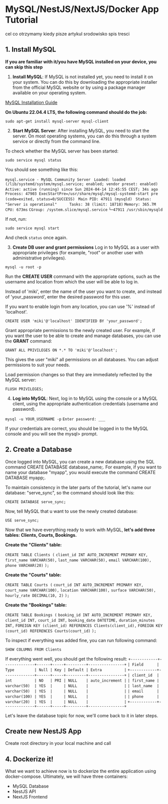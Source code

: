 
# MySQL/NestJS/NextJS/Docker App Tutorial

cel
co otrzymamy
kiedy pisze artykul
srodowisko
spis tresci
  

## 1. Install MySQL

**If you are familiar with it/you have MySQL installed on your device, you can skip this step**

1. **Install MySQL**: If MySQL is not installed yet, you need to install it on your system. You can do this by downloading the appropriate installer from the official MySQL website or by using a package manager available on your operating system.

  [MySQL Installation Guide](https://dev.mysql.com/doc/mysql-installation-excerpt/5.7/en/)
  
**On Ubuntu 22.04.4 LTS, the following command should do the job:**

`sudo apt-get install mysql-server mysql-client`

2. **Start MySQL Server**: After installing MySQL, you need to start the server. On most operating systems, you can do this through a system service or directly from the command line.

To check whether the MySQL server has been started:

`sudo service mysql status`

You should see something like this:

`mysql.service - MySQL Community Server`
    ` Loaded: loaded (/lib/systemd/system/mysql.service; enabled; vendor preset: enabled)`
     `Active: active (running) since Sun 2024-04-14 12:45:55 CEST; 34s ago`
   ` Process: 47903 ExecStartPre=/usr/share/mysql/mysql-systemd-start pre (code=exited, status=0/SUCCESS)`
  ` Main PID: 47911 (mysqld)`
    ` Status: "Server is operational"`
 `     Tasks: 38 (limit: 18718)`
     `Memory: 365.7M`
        `CPU: 673ms`
     `CGroup: /system.slice/mysql.service`
             `└─47911 /usr/sbin/mysqld`
         
 If not, run:

`sudo service mysql start`

And check `status` once again.

3. **Create DB user and grant permissions**
Log in to MySQL as a user with appropriate privileges (for example, "root" or another user with administrative privileges).

`mysql -u root -p`

Run the **CREATE USER** command with the appropriate options, such as the username and location from which the user will be able to log in.

Instead of 'miki', enter the name of the user you want to create, and instead of 'your_password', enter the desired password for this user.

If you want to enable login from any location, you can use '%' instead of 'localhost'.

`CREATE USER 'miki'@'localhost' IDENTIFIED BY 'your_password';`

Grant appropriate permissions to the newly created user. For example, if you want the user to be able to create and manage databases, you can use the **GRANT** command:

`GRANT ALL PRIVILEGES ON *.* TO 'miki'@'localhost';`

This gives the user "miki" all permissions on all databases. You can adjust permissions to suit your needs.

Load permission changes so that they are immediately reflected by the MySQL server:

`FLUSH PRIVILEGES;`

4. **Log into MySQL**: Next, log in to MySQL using the console or a MySQL client, using the appropriate authentication credentials (username and password).

  `mysql -u YOUR_USERNAME -p`
  `Enter password: ___`

If your credentials are correct, you should be logged in to the MySQL console and you will see the mysql> prompt.

## 2. Create a Database

Once logged into MySQL, you can create a new database using the SQL command CREATE DATABASE database_name;. For example, if you want to name your database "myapp", you would execute the command CREATE DATABASE myapp;.

To maintain consistency in the later parts of the tutorial, let's name our database: "serve_sync", so the command should look like this:

`CREATE DATABASE serve_sync;`

Now, tell MySQL that u want to use the newly created database:

`USE serve_sync;`

Now that we have everything ready to work with MySQL, **let's add three tables: Clients, Courts, Bookings.**

**Create the "Clients" table:**

`CREATE TABLE Clients (`
    `client_id INT AUTO_INCREMENT PRIMARY KEY,`
    `first_name VARCHAR(50),`
    `last_name VARCHAR(50),`
    `email VARCHAR(100),`
    `phone VARCHAR(20)`
`);`

**Create the "Courts" table:**

`CREATE TABLE Courts (`
    `court_id INT AUTO_INCREMENT PRIMARY KEY,`
    `court_name VARCHAR(100),`
    `location VARCHAR(100),`
    `surface VARCHAR(50),`
    `hourly_rate DECIMAL(10, 2)`
`);`

**Create the "**Bookings**" table:**

`CREATE TABLE Bookings (`
    `booking_id INT AUTO_INCREMENT PRIMARY KEY,`
   ` client_id INT,`
    `court_id INT,`
    `booking_date DATETIME,`
    `duration_minutes INT,`
    `FOREIGN KEY (client_id) REFERENCES Clients(client_id),`
    `FOREIGN KEY (court_id) REFERENCES Courts(court_id)`
`);`

To inspect if everything was added fine, you can run following command:

`SHOW COLUMNS FROM Clients`

If everything went well, you should get the following result:
`+------------+--------------+------+-----+---------+----------------+`
`| Field      | Type         | Null | Key | Default | Extra          |`
`+------------+--------------+------+-----+---------+----------------+`
`| client_id  | int          | NO   | PRI | NULL    | auto_increment |`
`| first_name | varchar(50)  | YES  |     | NULL    |                |`
`| last_name  | varchar(50)  | YES  |     | NULL    |                |`
`| email      | varchar(100) | YES  |     | NULL    |                |`
`| phone      | varchar(20)  | YES  |     | NULL    |                |`
`+------------+--------------+------+-----+---------+----------------+`

Let's leave the database topic for now, we'll come back to it in later steps.

## Create new NestJS App
Create root directory in your local machine and call

## 4. Dockerize it!
What we want to achieve now is to dockerize the entire application using docker-compose.
Ultimately, we will have three containers:
- MySQL Database
- NestJS API
- NextJS Frontend


<!--stackedit_data:
eyJoaXN0b3J5IjpbMTk2MTA3MjA0NywtOTczMDEwNDkxLDE3Mz
A4NTQyNDhdfQ==
-->